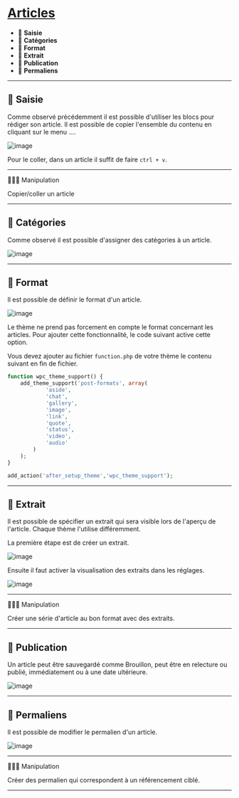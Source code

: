 # [Articles](https://wordpress.com/fr/support/articles/)

* 🔖 **Saisie**
* 🔖 **Catégories**
* 🔖 **Format**
* 🔖 **Extrait**
* 🔖 **Publication**
* 🔖 **Permaliens**

___

## 📑 Saisie

Comme observé précédemment il est possible d'utiliser les blocs pour rédiger son article. Il est possible de copier l'ensemble du contenu en cliquant sur le menu ....

![image](https://raw.githubusercontent.com/seeren-training/Wordpress/master/wiki/resources/copy-article.png)

Pour le coller, dans un article il suffit de faire `ctrl + v`.

___

👨🏻‍💻 Manipulation

Copier/coller un article

___

## 📑 Catégories

Comme observé il est possible d'assigner des catégories à un article.

![image](https://raw.githubusercontent.com/seeren-training/Wordpress/master/wiki/resources/article-category.png)

___

## 📑 Format

Il est possible de définir le format d'un article.


![image](https://raw.githubusercontent.com/seeren-training/Wordpress/master/wiki/resources/format.png)

Le thème ne prend pas forcement en compte le format concernant les articles. Pour ajouter cette fonctionnalité, le code suivant active cette option.

Vous devez ajouter au fichier `function.php` de votre thème le contenu suivant en fin de fichier.
```php
function wpc_theme_support() {
    add_theme_support('post-formats', array(
			'aside',
			'chat',
			'gallery',
			'image',
			'link',
			'quote',
			'status',
			'video',
			'audio'
		)
	);
}

add_action('after_setup_theme','wpc_theme_support');
```

___

## 📑 Extrait

Il est possible de spécifier un extrait qui sera visible lors de l'aperçu de l'article. Chaque thème l'utilise différemment.

La première étape est de créer un extrait.

![image](https://raw.githubusercontent.com/seeren-training/Wordpress/master/wiki/resources/extrait.png)

Ensuite il faut activer la visualisation des extraits dans les réglages.

![image](https://raw.githubusercontent.com/seeren-training/Wordpress/master/wiki/resources/extrait-activer.png)

___

👨🏻‍💻 Manipulation

Créer une série d'article au bon format avec des extraits.

___

## 📑 Publication

Un article peut être sauvegardé comme Brouillon, peut être en relecture ou publié, immédiatement ou à une date ultérieure.

![image](https://raw.githubusercontent.com/seeren-training/Wordpress/master/wiki/resources/publicatio.png)

___

## 📑 Permaliens

Il est possible de modifier le permalien d'un article.


![image](https://raw.githubusercontent.com/seeren-training/Wordpress/master/wiki/resources/permalien.png)

___

👨🏻‍💻 Manipulation

Créer des permalien qui correspondent à un référencement ciblé.

___